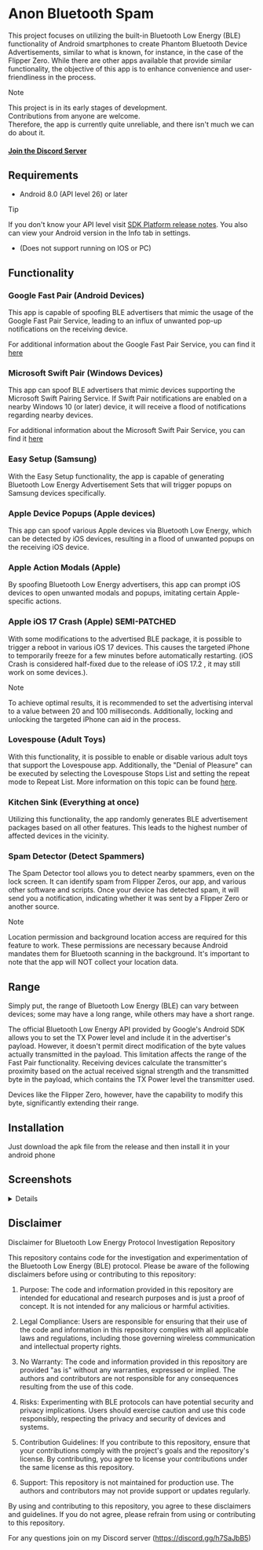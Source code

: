 # Anon Bluetooth Spam

This project focuses on utilizing the built-in Bluetooth Low Energy (BLE) functionality of Android smartphones to create Phantom Bluetooth Device Advertisements, similar to what is known, for instance, in the case of the Flipper Zero. While there are other apps available that provide similar functionality, the objective of this app is to enhance convenience and user-friendliness in the process.

> [!NOTE]
> This project is in its early stages of development.  
> Contributions from anyone are welcome.  
> Therefore, the app is currently quite unreliable, and there isn't much we can do about it.

#### [Join the Discord Server](https://discord.gg/x4e4Gma585)

## Requirements
- Android 8.0 (API level 26) or later
> [!TIP]
> If you don't know your API level visit [SDK Platform release notes](https://developer.android.com/tools/releases/platforms).
> You also can view your Android version in the Info tab in settings.
- (Does not support running on IOS or PC)

## Functionality
### Google Fast Pair (Android Devices)
This app is capable of spoofing BLE advertisers that mimic the usage of the Google Fast Pair Service, leading to an influx of unwanted pop-up notifications on the receiving device.

For additional information about the Google Fast Pair Service, you can find it [here](https://developers.google.com/nearby/fast-pair/landing-page)

### Microsoft Swift Pair (Windows Devices)
This app can spoof BLE advertisers that mimic devices supporting the Microsoft Swift Pairing Service. If Swift Pair notifications are enabled on a nearby Windows 10 (or later) device, it will receive a flood of notifications regarding nearby devices.

For additional information about the Microsoft Swift Pair Service, you can find it [here](https://learn.microsoft.com/en-us/windows-hardware/design/component-guidelines/bluetooth-swift-pair)

### Easy Setup (Samsung)
With the Easy Setup functionality, the app is capable of generating Bluetooth Low Energy Advertisement Sets that will trigger popups on Samsung devices specifically.

### Apple Device Popups (Apple devices)
This app can spoof various Apple devices via Bluetooth Low Energy, which can be detected by iOS devices, resulting in a flood of unwanted popups on the receiving iOS device.

### Apple Action Modals (Apple)
By spoofing Bluetooth Low Energy advertisers, this app can prompt iOS devices to open unwanted modals and popups, imitating certain Apple-specific actions.

### Apple iOS 17 Crash (Apple) SEMI-PATCHED
With some modifications to the advertised BLE package, it is possible to trigger a reboot in various iOS 17 devices. This causes the targeted iPhone to temporarily freeze for a few minutes before automatically restarting. (iOS Crash is considered half-fixed due to the release of iOS 17.2 , it may still work on some devices.).

> [!NOTE]
> To achieve optimal results, it is recommended to set the advertising interval to a value between 20 and 100 milliseconds. Additionally, locking and unlocking the targeted iPhone can aid in the process.

### Lovespouse (Adult Toys)
With this functionality, it is possible to enable or disable various adult toys that support the Lovespouse app. Additionally, the "Denial of Pleasure" can be executed by selecting the Lovespouse Stops List and setting the repeat mode to Repeat List. More information on this topic can be found [here](https://mandomat.github.io/2023-11-13-denial-of-pleasure/).

### Kitchen Sink (Everything at once)
Utilizing this functionality, the app randomly generates BLE advertisement packages based on all other features. This leads to the highest number of affected devices in the vicinity.

### Spam Detector (Detect Spammers)
The Spam Detector tool allows you to detect nearby spammers, even on the lock screen. It can identify spam from Flipper Zeros, our app, and various other software and scripts. Once your device has detected spam, it will send you a notification, indicating whether it was sent by a Flipper Zero or another source.

> [!NOTE]
> Location permission and background location access are required for this feature to work.
> These permissions are necessary because Android mandates them for Bluetooth scanning in the background.
> It's important to note that the app will NOT collect your location data.

## Range
Simply put, the range of Bluetooth Low Energy (BLE) can vary between devices; some may have a long range, while others may have a short range.

The official Bluetooth Low Energy API provided by Google's Android SDK allows you to set the TX Power level and include it in the advertiser's payload. However, it doesn't permit direct modification of the byte values actually transmitted in the payload. This limitation affects the range of the Fast Pair functionality. Receiving devices calculate the transmitter's proximity based on the actual received signal strength and the transmitted byte in the payload, which contains the TX Power level the transmitter used.

Devices like the Flipper Zero, however, have the capability to modify this byte, significantly extending their range.

## Installation

Just download the apk file from the release and then install it in your android phone


## Screenshots
<details>

[![](Assets/Screenshots/1.0.5/start.jpeg)](#)
[![](Assets/Screenshots/1.0.5/advertise.jpeg)](#)
[![](Assets/Screenshots/1.0.8/detector1.jpeg)](#)
[![](Assets/Screenshots/1.0.8/detector2.jpeg)](#)
[![](Assets/Screenshots/1.0.5/settings.jpeg)](#)
</details>

## Disclaimer
Disclaimer for Bluetooth Low Energy Protocol Investigation Repository

This repository contains code for the investigation and experimentation of the Bluetooth Low Energy (BLE) protocol. Please be aware of the following disclaimers before using or contributing to this repository:

1. Purpose: The code and information provided in this repository are intended for educational and research purposes and is just a proof of concept. It is not intended for any malicious or harmful activities.

2. Legal Compliance: Users are responsible for ensuring that their use of the code and information in this repository complies with all applicable laws and regulations, including those governing wireless communication and intellectual property rights.

3. No Warranty: The code and information provided in this repository are provided "as is" without any warranties, expressed or implied. The authors and contributors are not responsible for any consequences resulting from the use of this code.

4. Risks: Experimenting with BLE protocols can have potential security and privacy implications. Users should exercise caution and use this code responsibly, respecting the privacy and security of devices and systems.

5. Contribution Guidelines: If you contribute to this repository, ensure that your contributions comply with the project's goals and the repository's license. By contributing, you agree to license your contributions under the same license as this repository.

6. Support: This repository is not maintained for production use. The authors and contributors may not provide support or updates regularly.

By using and contributing to this repository, you agree to these disclaimers and guidelines. If you do not agree, please refrain from using or contributing to this repository.

For any questions join on my Discord server (https://discord.gg/h7SaJbB5)
